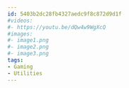 ```yaml
---
id: 5403b2dc28fb4327aedc9f8c872d9d1f
#videos:
#- https://youtu.be/dQw4w9WgXcQ
#images:
#- image1.png
#- image2.png
#- image3.png
tags:
- Gaming
- Utilities
---
```

